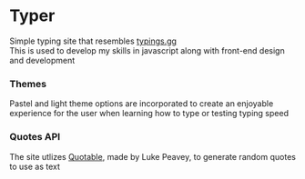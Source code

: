 # Typer
Simple typing site that resembles [typings.gg](https://typings.gg)<br />
This is used to develop my skills in javascript along with front-end design and development<br />

### Themes
Pastel and light theme options are incorporated to create an enjoyable experience for the user when learning how to type or testing typing speed<br />
### Quotes API
The site utlizes [Quotable](https://github.com/lukePeavey/quotable), made by Luke Peavey, to generate random quotes to use as text
